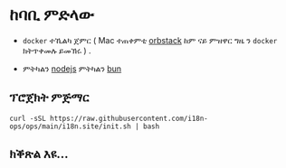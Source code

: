 # ከባቢ ምድላው

* `docker` ተኺልካ ጀምር ( Mac ተጠቀምቲ [orbstack](https://orbstack.dev) ከም ናይ ምዝዋር ግዜ ን `docker` ክትጥቀመሉ ይመኽሩ ) .

* ምትካልን [nodejs](https://nodejs.org/en/download/package-manager) ምትካልን [bun](https://bun.sh/docs/installation)

## ፕሮጀክት ምጅማር

```
curl -sSL https://raw.githubusercontent.com/i18n-ops/ops/main/i18n.site/init.sh | bash
```

## ክቕጽል እዩ...